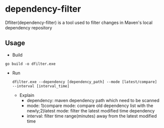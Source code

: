 # dependency-filter

Dfliter(dependency-filter) is a tool used to filter changes in Maven's local dependency repository

## Usage

* Build

```shell
go build -o dfilter.exe
```

* Run

    ```shell
    dfilter.exe --dependency [dependency_path] --mode [latest/compare] --interval [interval_time]
    ```

    * Explain
        * dependency: maven dependency path which need to be scanned
        * mode: 1)compare mode: compare old dependency list with the newly;2)latest mode: filter the latest modified
          time dependency
        * interval: filter time range(minutes) away from the latest modified time